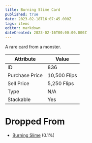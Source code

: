 ```yaml
---
title: Burning Slime Card
published: true
date: 2023-02-18T16:07:45.000Z
tags: items
editor: markdown
dateCreated: 2023-02-16T00:00:00.000Z
---
```


A rare card from a monster.

|Attribute|Value|
|-|-|
|ID|836|
|Purchase Price|10,500 Flips|
|Sell Price|5,250 Flips|
|Type|N/A|
|Stackable|Yes|


# Dropped From
 * [Burning Slime](/monsters/burning-slime.md) (0.1%)
